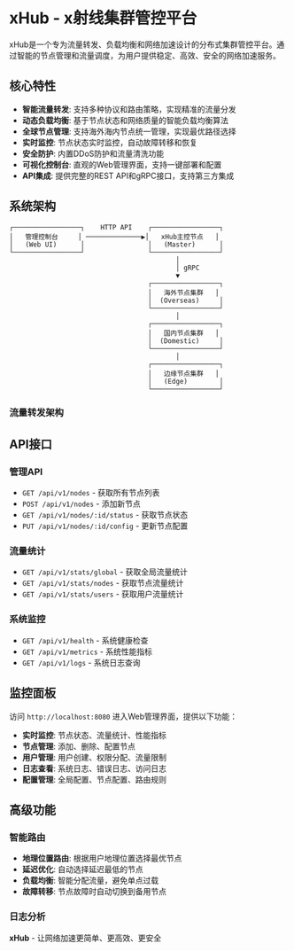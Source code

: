 # xHub - x射线集群管控平台

xHub是一个专为流量转发、负载均衡和网络加速设计的分布式集群管控平台。通过智能的节点管理和流量调度，为用户提供稳定、高效、安全的网络加速服务。

## 核心特性

- **智能流量转发**: 支持多种协议和路由策略，实现精准的流量分发
- **动态负载均衡**: 基于节点状态和网络质量的智能负载均衡算法
- **全球节点管理**: 支持海外海内节点统一管理，实现最优路径选择
- **实时监控**: 节点状态实时监控，自动故障转移和恢复
- **安全防护**: 内置DDoS防护和流量清洗功能
- **可视化控制台**: 直观的Web管理界面，支持一键部署和配置
- **API集成**: 提供完整的REST API和gRPC接口，支持第三方集成

## 系统架构

```
┌─────────────────┐    HTTP API    ┌─────────────────┐
│   管理控制台     │ ──────────────▶│   xHub主控节点   │
│   (Web UI)      │                │   (Master)      │
└─────────────────┘                └─────────────────┘
                                          │
                                          │ gRPC
                                          ▼
                                   ┌─────────────────┐
                                   │   海外节点集群   │
                                   │  (Overseas)     │
                                   └─────────────────┘
                                          │
                                   ┌─────────────────┐
                                   │   国内节点集群   │
                                   │  (Domestic)     │
                                   └─────────────────┘
                                          │
                                   ┌─────────────────┐
                                   │   边缘节点集群   │
                                   │   (Edge)        │
                                   └─────────────────┘
```

### 流量转发架构

## API接口

### 管理API

- `GET /api/v1/nodes` - 获取所有节点列表
- `POST /api/v1/nodes` - 添加新节点
- `GET /api/v1/nodes/:id/status` - 获取节点状态
- `PUT /api/v1/nodes/:id/config` - 更新节点配置

### 流量统计

- `GET /api/v1/stats/global` - 获取全局流量统计
- `GET /api/v1/stats/nodes` - 获取节点流量统计
- `GET /api/v1/stats/users` - 获取用户流量统计

### 系统监控

- `GET /api/v1/health` - 系统健康检查
- `GET /api/v1/metrics` - 系统性能指标
- `GET /api/v1/logs` - 系统日志查询

## 监控面板

访问 `http://localhost:8080` 进入Web管理界面，提供以下功能：

- **实时监控**: 节点状态、流量统计、性能指标
- **节点管理**: 添加、删除、配置节点
- **用户管理**: 用户创建、权限分配、流量限制
- **日志查看**: 系统日志、错误日志、访问日志
- **配置管理**: 全局配置、节点配置、路由规则

## 高级功能

### 智能路由

- **地理位置路由**: 根据用户地理位置选择最优节点
- **延迟优化**: 自动选择延迟最低的节点
- **负载均衡**: 智能分配流量，避免单点过载
- **故障转移**: 节点故障时自动切换到备用节点

### 日志分析



**xHub** - 让网络加速更简单、更高效、更安全 